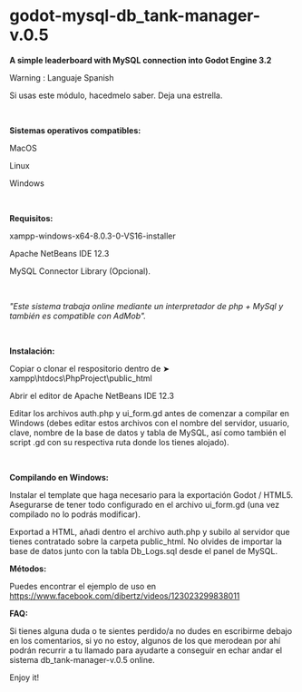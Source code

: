 # godot-mysql-db_tank-manager-v.0.5
<b>A simple leaderboard with MySQL connection into Godot Engine 3.2</b>


Warning : Languaje Spanish

Si usas este módulo, hacedmelo saber. Deja una estrella. 

</br>

<b>Sistemas operativos compatibles:</b> 

MacOS

Linux

Windows

</br>

<b>Requisitos:</b>

xampp-windows-x64-8.0.3-0-VS16-installer

Apache NetBeans IDE 12.3

MySQL Connector Library (Opcional).

</br>

<i>"Este sistema trabaja online mediante un interpretador de php + MySql y también es compatible con AdMob".</i>

</br>

<b>Instalación:</b>

Copiar o clonar el respositorio dentro de ➤ xampp\htdocs\PhpProject\public_html

Abrir el editor de Apache NetBeans IDE 12.3

Editar los archivos auth.php y ui_form.gd antes de comenzar a compilar en Windows (debes editar estos archivos con el nombre del servidor, usuario, clave, nombre de la base de datos y tabla de MySQL, así como también el script .gd con su respectiva ruta donde los tienes alojado).

</br>

<b>Compilando en Windows:</b>

Instalar el template que haga necesario para la exportación Godot / HTML5. Asegurarse de tener todo configurado en el archivo ui_form.gd (una vez compilado no lo podrás modificar).

Exportad a HTML, añadi dentro el archivo auth.php y subilo al servidor que tienes contratado sobre la carpeta public_html. No olvides de importar la base de datos junto con la tabla Db_Logs.sql desde el panel de MySQL.

<b>Métodos:</b>

Puedes encontrar el ejemplo de uso en https://www.facebook.com/dibertz/videos/123023299838011

<b>FAQ:</b>

Si tienes alguna duda o te sientes perdido/a no dudes en escribirme debajo en los comentarios, si yo no estoy, algunos de los que merodean por ahí podrán recurrir a tu llamado para ayudarte a conseguir en echar andar el sistema db_tank-manager-v.0.5 online.

Enjoy it! 

 
